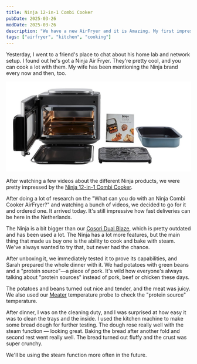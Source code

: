 ```yaml
---
title: Ninja 12-in-1 Combi Cooker
pubDate: 2025-03-26
modDate: 2025-03-26
description: "We have a new AirFryer and it is Amazing. My first impressions of the Ninja 12-in-1 Combi Cooker."
tags: ["airfryer", "kitchen", "cooking"]
---
```


Yesterday, I went to a friend's place to chat about his home lab and network setup.
I found out he's got a Ninja Air Fryer.
They're pretty cool, and you can cook a lot with them.
My wife has been mentioning the Ninja brand every now and then, too.

![Ninja 12-in-1 Combi Cooker](./2025-03-26-cover.jpg "Ninja 12-in-1 Combi Cooker")

After watching a few videos about the different Ninja products,
we were pretty impressed by the [Ninja 12-in-1 Combi Cooker](https://www.ninjakitchen.de/produkte/ninja-combi-12-in-1-multikocher-ofen-heissluftfritteuse-sfp700eu-zidSFP700EU).

After doing a lot of research on the
"What can you do with an Ninja Combi Cooker AirFryer?"
and watching a bunch of videos,
we decided to go for it and ordered one.
It arrived today.
It's still impressive how fast deliveries can be here in the Netherlands.

The Ninja is a bit bigger than our [Cosori Dual Blaze](https://cosori.com/products/dual-blaze-air-fryer),
which is pretty outdated and has been used a lot.
The Ninja has a lot more features,
but the main thing that made us buy one
is the ability to cook and bake with steam.
We've always wanted to try that, but never had the chance.

After unboxing it, we immediately tested it to prove its capabilities, and Sarah prepared the whole dinner with it.
We had potatoes with green beans and a "protein source"—a piece of pork.
It's wild how everyone's always talking about "protein sources" instead of pork, beef or chicken these days.

The potatoes and beans turned out nice and tender,
and the meat was juicy.
We also used our [Meater](https://store-de.meater.com/products/meater-plus) temperature probe to
check the "protein source" temperature.

After dinner, I was on the cleaning duty,
and I was surprised at how easy it was to clean the trays and the inside.
I used the kitchen machine to make some bread dough for further testing.
The dough rose really well with the steam function — looking great.
Baking the bread after another fold and second rest went really well.
The bread turned out fluffy and the crust was super crunchy.

We'll be using the steam function more often in the future.
